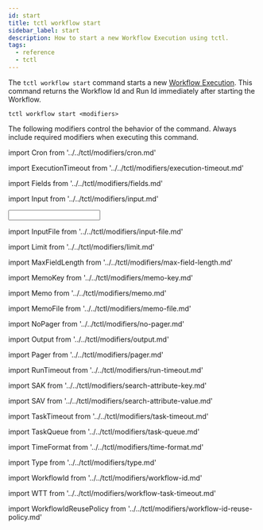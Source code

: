 ```yaml
---
id: start
title: tctl workflow start
sidebar_label: start
description: How to start a new Workflow Execution using tctl.
tags:
  - reference
  - tctl
---
```


The `tctl workflow start` command starts a new [Workflow Execution](/concepts/what-is-a-workflow-execution).
This command returns the Workflow Id and Run Id immediately after starting the Workflow.

`tctl workflow start <modifiers>`

The following modifiers control the behavior of the command.
Always include required modifiers when executing this command.

<!--Cron-->

import Cron from '../../tctl/modifiers/cron.md'

<Cron />

<!--ExecutionTimeout-->

import ExecutionTimeout from '../../tctl/modifiers/execution-timeout.md'

<ExecutionTimeout />

<!--Fields-->

import Fields from '../../tctl/modifiers/fields.md'

<Fields />

<!--Input-->

import Input from '../../tctl/modifiers/input.md'

<Input />

<!--InputFile-->

import InputFile from '../../tctl/modifiers/input-file.md'

<InputFile />

<!--Limit-->

import Limit from '../../tctl/modifiers/limit.md'

<Limit />

<!--MaxFieldLength-->

import MaxFieldLength from '../../tctl/modifiers/max-field-length.md'

<MaxFieldLength />

<!--MemoKey-->

import MemoKey from '../../tctl/modifiers/memo-key.md'

<MemoKey />

<!--Memo-->

import Memo from '../../tctl/modifiers/memo.md'

<Memo />

<!--MemoFile-->

import MemoFile from '../../tctl/modifiers/memo-file.md'

<MemoFile />

<!--NoPager-->

import NoPager from '../../tctl/modifiers/no-pager.md'

<NoPager />

<!--Output-->

import Output from '../../tctl/modifiers/output.md'

<Output />

<!--Pager-->

import Pager from '../../tctl/modifiers/pager.md'

<Pager />

<!--RunTimeout-->

import RunTimeout from '../../tctl/modifiers/run-timeout.md'

<RunTimeout />

<!--SearchAttributeKey-->

import SAK from '../../tctl/modifiers/search-attribute-key.md'

<SAK />

<!--SearchAttributeValue-->

import SAV from '../../tctl/modifiers/search-attribute-value.md'

<SAV />

<!--TaskTimeout-->

import TaskTimeout from '../../tctl/modifiers/task-timeout.md'

<TaskTimeout />

<!--TaskQueue-->

import TaskQueue from '../../tctl/modifiers/task-queue.md'

<TaskQueue />

<!--TimeFormat-->

import TimeFormat from '../../tctl/modifiers/time-format.md'

<TimeFormat />

<!--Type-->

import Type from '../../tctl/modifiers/type.md'

<Type />

<!--WorkflowId-->

import WorkflowId from '../../tctl/modifiers/workflow-id.md'

<WorkflowId />

<!--WorkflowTaskTimeout-->

import WTT from '../../tctl/modifiers/workflow-task-timeout.md'

<WTT />

<!--WorkflowIdReusePolicy-->

import WorkflowIdReusePolicy from '../../tctl/modifiers/workflow-id-reuse-policy.md'

<WorkflowIdReusePolicy />
